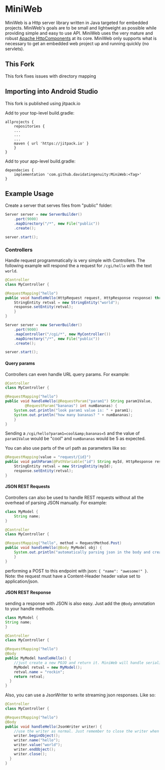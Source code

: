 MiniWeb
==========

MiniWeb is a Http server library written in Java targeted for embedded projects. MiniWeb's goals are to be small
and lightweight as possible while providing simple and easy to use API. MiniWeb uses the very mature and robust
[Apache HttpComponents](http://hc.apache.org) at its core. MiniWeb only supports what is necessary to get an
embedded web project up and running quickly (no servlets).

This Fork
------------
This fork fixes issues with directory mapping

Importing into Android Studio
------------------------------
This fork is published using jitpack.io

Add to your top-level build.gradle:
```
allprojects {
    repositories {
    ...
    ...
    ...
    maven { url 'https://jitpack.io' }
    }
}
```

Add to your app-level build.gradle:

```
dependecies {
    implementation 'com.github.davidatingenuity:MiniWeb:<Tag>'
}
```


Example Usage
--------------
Create a server that serves files from "public" folder:
```java
Server server = new ServerBuilder()
    .port(9000)
    .mapDirectory("/*", new File("public"))
    .create();

server.start();
```

### Controllers
Handle request programmatically is very simple with Controllers. The following example will respond the a request for `/cgi/hello` with the text `world`.

```java
@Controller
class MyController {

@RequestMapping("hello")
public void handleHello(HttpRequest request, HttpResponse response) throws Exception {
    StringEntity retval = new StringEntity("world");
    response.setEntity(retval);
    }
}

Server server = new ServerBuilder()
    .port(9000)
    .mapController("/cgi/*", new MyController())
    .mapDirectory("/*", new File("public"))
    .create();

server.start();
```

#### Query params
Controllers can even handle URL query params. For example:
```java
@Controller
class MyController {

@RequestMapping("hello")
public void handleHello(@RequestParam("param1") String param1Value,
         @RequestParam("bananas") int numBananas) {
    System.out.println("look param1 value is: " + param1);
    System.out.println("how many bananas? " + numBananas);
    }
}
```
Sending a `/cgi/hello?param1=cool&amp;bananas=5` and the value of `param1Value` would be "cool" and `numBananas` would be 5 as expected.

You can also use parts of the url path as parameters like so:
```java
@RequestMapping(value = "request/{id}")
public void pathParam(@PathVariable("id") String myId, HttpResponse response) throws Exception {
    StringEntity retval = new StringEntity(myId);
    response.setEntity(retval);
}
```

#### JSON REST Requests
Controllers can also be used to handle REST requests without all the overhead of parsing JSON manually. For example:
```java
class MyModel {
    String name;
}

@Controller
class MyController {

@RequestMapping("hello", method = RequestMethod.Post)
public void handleHello(@Body MyModel obj) {
    System.out.println("automatically parsing json in the body and creating a POJO: " + obj);
    }
}
```
performing a POST to this endpoint with json: `{ "name": "awesome!" }`. Note: the request must have a Content-Header header value set to application/json.

#### JSON REST Response
sending a response with JSON is also easy. Just add the `@Body` annotation to your handle methods.
```java
class MyModel {
String name;
}

@Controller
class MyController {

@RequestMapping("hello")
@Body
public MyModel handleHello() {
    //just create a new POJO and return it. MiniWeb will handle serializing it to JSON
    MyModel retval = new MyModel();
    retval.name = "rockin";
    return retval;
  }
}
```

Also, you can use a JsonWriter to write streaming json responses. Like so:

```java
@Controller
class MyController {

@RequestMapping("hello")
@Body
public void handleHello(JsonWriter writer) {
    //use the writer as normal. Just remember to close the writer when done!
    writer.beginObject();
    writer.name("hello");
    writer.value("world");
    writer.endObject();
    writer.close();
  }
}
```
